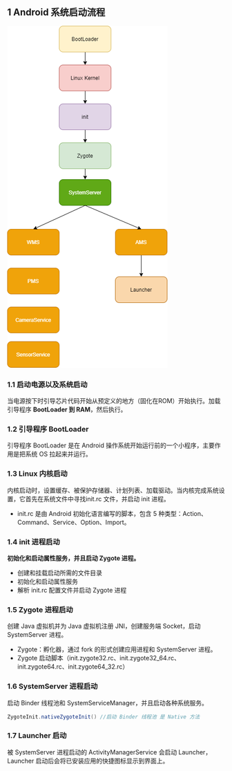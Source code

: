 ##  1 Android 系统启动流程

![image-20221107155613637](./assets/android_system_boot.png)

### 1.1 启动电源以及系统启动

当电源按下时引导芯片代码开始从预定义的地方（固化在ROM）开始执行。加载引导程序 **BootLoader 到 RAM**，然后执行。

### 1.2 引导程序 BootLoader

引导程序 BootLoader 是在 Android 操作系统开始运行前的一个小程序，主要作用是把系统 OS 拉起来并运行。

### 1.3 Linux 内核启动

内核启动时，设置缓存、被保护存储器、计划列表、加载驱动。当内核完成系统设置，它首先在系统文件中寻找init.rc 文件，并启动 init 进程。

* init.rc 是由 Android 初始化语言编写的脚本，包含 5 种类型：Action、Command、Service、Option、Import。

### 1.4 init 进程启动

**初始化和启动属性服务，并且启动 Zygote 进程。**

* 创建和挂载启动所需的文件目录
* 初始化和启动属性服务
* 解析 init.rc 配置文件并启动 Zygote 进程

### 1.5 Zygote 进程启动

创建 Java 虚拟机并为 Java 虚拟机注册 JNI，创建服务端 Socket，启动 SystemServer 进程。

* Zygote：孵化器，通过 fork 的形式创建应用进程和 SystemServer 进程。
* Zygote 启动脚本（init.zygote32.rc、init.zygote32_64.rc、init.zygote64.rc、init.zygote64_32.rc）

### 1.6 SystemServer 进程启动

启动 Binder 线程池和 SystemServiceManager，并且启动各种系统服务。

```java
ZygoteInit.nativeZygoteInit() //启动 Binder 线程池 是 Native 方法
```

### 1.7 Launcher 启动

被 SystemServer 进程启动的 ActivityManagerService 会启动 Launcher，Launcher 启动后会将已安装应用的快捷图标显示到界面上。